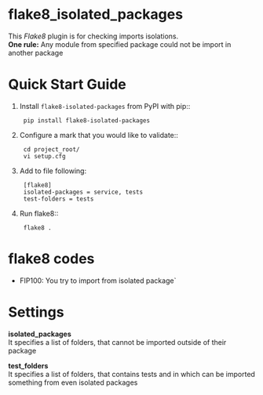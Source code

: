# flake8_isolated_packages

This *Flake8* plugin is for checking imports isolations.  
**One rule:** Any module from specified package could not be import in another package

# Quick Start Guide

1. Install ``flake8-isolated-packages`` from PyPI with pip::

        pip install flake8-isolated-packages

2. Configure a mark that you would like to validate::

        cd project_root/
        vi setup.cfg

3. Add to file following: 
   
        [flake8]  
        isolated-packages = service, tests  
        test-folders = tests

3. Run flake8::

        flake8 .

# flake8 codes

* FIP100: You try to import from isolated package`

# Settings

**isolated_packages**  
It specifies a list of folders, that cannot be imported outside of their package

**test_folders**  
It specifies a list of folders, that contains tests and in which can be imported something from even isolated packages
